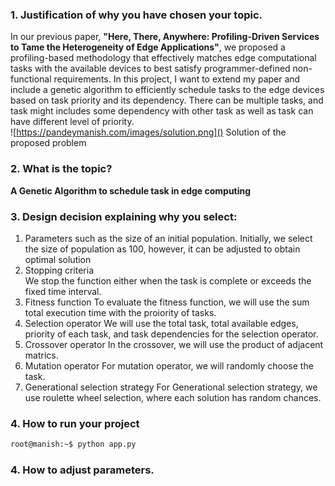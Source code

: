 ### 1. Justification of why you have chosen your topic.
 In our previous paper, **"Here, There, Anywhere: Profiling-Driven Services to Tame the Heterogeneity of Edge Applications"**, we proposed a profiling-based methodology that effectively matches edge computational tasks with the available devices to best satisfy programmer-defined non-functional requirements. In this project, I want to extend my paper and include a genetic algorithm to efficiently schedule tasks to the edge devices based on task priority and its dependency. There can be multiple tasks, and task might includes some dependency with other task as well as task can have different level of priority.  
 ![https://pandeymanish.com/images/solution.png]()
Solution of the proposed problem


### 2. What is the topic?
**A Genetic Algorithm to schedule task in edge computing**
### 3. Design decision explaining why you select:
  1. Parameters such as the size of an initial population.
    Initially, we select the size of population as 100, however, it can be adjusted to obtain optimal solution    
  2. Stopping criteria   
     We stop the function either when the task is complete or exceeds the fixed time interval. 
  3. Fitness function
    To evaluate the fitness function, we will use the sum total execution time with the proiority of tasks. 
  4. Selection operator
     We will use the total task, total available edges, priority of each task, and task dependencies for the selection operator. 
  5. Crossover operator
    In the crossover, we will use the product of adjacent matrics. 
  6. Mutation operator
    For mutation operator, we will randomly choose the task. 
  7. Generational selection strategy
    For Generational selection strategy, we use roulette wheel selection, where each solution has random chances.  
 ### 4. How to run your project
```bash
root@manish:~$ python app.py
```
 ### 4. How to adjust parameters.

